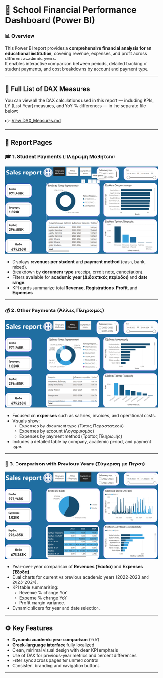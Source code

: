 # 🏫 School Financial Performance Dashboard (Power BI)

### 📊 Overview
This Power BI report provides a **comprehensive financial analysis for an educational institution**, covering revenue, expenses, and profit across different academic years.  
It enables interactive comparison between periods, detailed tracking of student payments, and cost breakdowns by account and payment type.

---


## 📘 Full List of DAX Measures
You can view all the DAX calculations used in this report — including KPIs, LY (Last Year) measures, and YoY % differences — in the separate file below:

👉 [View DAX_Measures.md](DAX_Measures.md)


---

## 🧱 Report Pages

### 🎓 1. Student Payments (Πληρωμή Μαθητών)
![Student Payments](screenshots/Student%20payments.png)
- Displays **revenues per student** and **payment method** (cash, bank, mixed).
- Breakdown by **document type** (receipt, credit note, cancellation).
- Filters available for **academic year (Διδακτικές περίοδοι)** and **date range**.
- KPI cards summarize total **Revenue**, **Registrations**, **Profit**, and **Expenses**.

---

### 💰 2. Other Payments (Άλλες Πληρωμές)
![Other Payments](screenshots/Other%20payments.png)
- Focused on **expenses** such as salaries, invoices, and operational costs.
- Visuals show:
  - Expenses by document type (Τύπος Παραστατικού)
  - Expenses by account (Λογαριασμός)
  - Expenses by payment method (Τρόπος Πληρωμής)
- Includes a detailed table by company, academic period, and payment type.

---

### 📆 3. Comparison with Previous Years (Σύγκριση με Περσι)
![Comparison with Last Years](screenshots/Comparison%20with%20the%20last%20years.png)
- Year-over-year comparison of **Revenues (Έσοδα)** and **Expenses (Έξοδα)**.
- Dual charts for current vs previous academic years (2022-2023 and 2023-2024).
- KPI table summarizing:
  - Revenue % change YoY  
  - Expense % change YoY  
  - Profit margin variance.
- Dynamic slicers for year and date selection.

---

## ⚙️ Key Features
- **Dynamic academic year comparison** (YoY)
- **Greek-language interface** fully localized
- Clean, minimal visual design with clear KPI emphasis
- Use of DAX for previous-year metrics and percent differences
- Filter sync across pages for unified control
- Consistent branding and navigation buttons

---
